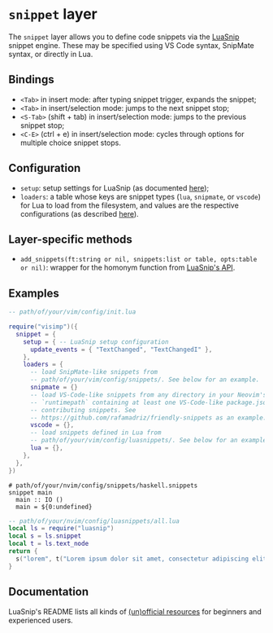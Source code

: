 # `snippet` layer

The `snippet` layer allows you to define code snippets via the
[LuaSnip](https://github.com/l3mon4d3/luasnip) snippet engine. These may be
specified using VS Code syntax, SnipMate syntax, or directly in Lua.

## Bindings

- `<Tab>` in insert mode: after typing snippet trigger, expands the snippet;
- `<Tab>` in insert/selection mode: jumps to the next snippet stop;
- `<S-Tab>` (shift + tab) in insert/selection mode: jumps to the previous
  snippet stop;
- `<C-E>` (ctrl + e) in insert/selection mode: cycles through options for
  multiple choice snippet stops.

## Configuration

- `setup`: setup settings for LuaSnip (as documented
  [here](https://github.com/L3MON4D3/LuaSnip/blob/master/DOC.md#config-options));
- `loaders`: a table whose keys are snippet types (`lua`, `snipmate`, or
  `vscode`) for Lua to load from the filesystem, and values are the respective
  configurations (as described
  [here](https://github.com/L3MON4D3/LuaSnip/blob/master/DOC.md#loaders)).

## Layer-specific methods

- `add_snippets(ft:string or nil, snippets:list or table, opts:table or nil)`:
  wrapper for the homonym function from [LuaSnip's API](https://github.com/L3MON4D3/LuaSnip/blob/master/DOC.md#api-2).

## Examples

```lua
-- path/of/your/vim/config/init.lua

require("visimp")({
  snippet = {
    setup = { -- LuaSnip setup configuration
      update_events = { "TextChanged", "TextChangedI" },
    },
    loaders = {
      -- load SnipMate-like snippets from
      -- path/of/your/vim/config/snippets/. See below for an example.
      snipmate = {}
      -- load VS-Code-like snippets from any directory in your Neovim's
      -- `runtimepath` containing at least one VS-Code-like package.json
      -- contributing snippets. See
      -- https://github.com/rafamadriz/friendly-snippets as an example.
      vscode = {},
      -- load snippets defined in Lua from
      -- path/of/your/vim/config/luasnippets/. See below for an example.
      lua = {},
    },
  },
})
```

```snippets
# path/of/your/nvim/config/snippets/haskell.snippets
snippet main
  main :: IO ()
  main = ${0:undefined}
```

```lua
-- path/of/your/nvim/config/luasnippets/all.lua
local ls = require("luasnip")
local s = ls.snippet
local t = ls.text_node
return {
  s("lorem", t("Lorem ipsum dolor sit amet, consectetur adipiscing elit."))
}
```

## Documentation

LuaSnip's README lists all kinds of [(un)official resources](https://github.com/l3mon4d3/luasnip?tab=readme-ov-file#documentation)
for beginners and experienced users.
